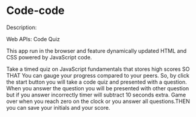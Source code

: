 # Code-code
Description:

Web APIs: Code Quiz


 This app run in the browser and feature dynamically updated HTML and CSS powered by JavaScript code. 


 Take a timed quiz on JavaScript fundamentals that stores high scores
SO THAT You  can gauge your progress compared to your peers.
So, by click the start button you will take a code quiz and presented with a question. When you answer the question you will be presented with other question but if you answer incorrectly timer will subtract 10 seconds extra.  Game over when you reach zero on the clock or you answer all questions.THEN you can save your initials and your score.
